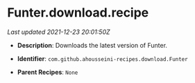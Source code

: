 # Funter.download.recipe

_Last updated 2021-12-23 20:01:50Z_

- **Description**: Downloads the latest version of Funter.

- **Identifier**: `com.github.ahousseini-recipes.download.Funter`

- **Parent Recipes**: `None`
